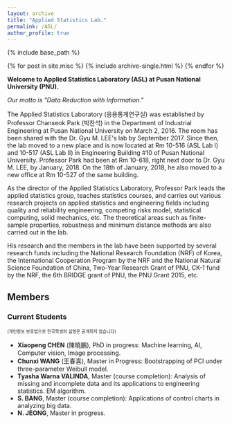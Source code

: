 ```yaml
---
layout: archive
title: "Applied Statistics Lab."
permalink: /ASL/
author_profile: true
---
```



{% include base_path %}

{% for post in site.misc %}
  {% include archive-single.html %}
{% endfor %}


<HTML>
<B>Welcome to Applied Statistics Laboratory (ASL) at Pusan National University (PNU).</B>

<I>Our motto is "Data Reduction with Information."</I>

The Applied Statistics Laboratory (응용통계연구실) was established by Professor Chanseok Park (박찬석) in the Department of Industrial Engineering at Pusan National University on March 2, 2016.  The room has been shared with the Dr. Gyu M. LEE's lab by September 2017.  Since then, the lab moved to a new place and is now located at Rm 10-516 (ASL Lab I) and 10-517 (ASL Lab II) in Engineering Building #10 of Pusan National University. Professor Park had been at Rm 10-618, right next door to Dr. Gyu M. LEE, by January, 2018.  On the 18th of January, 2018, he also moved to a new office at Rm 10-527 of the same building. 


As the director of the Applied Statistics Laboratory, Professor Park leads the applied statistics group, teaches statistics courses, and carries out various research projects on applied statistics and engineering fields including quality and reliability engineering, competing risks model, statistical computing, solid mechanics, etc. The theoretical areas such as finite-sample properties, robustness and minimum distance methods are also carried out in the lab. 



His research and the members in the lab have been supported by several research funds 
including the National Research Foundation (NRF)  of Korea,  the International Cooperation Program by the NRF and the National Natural Science Foundation of China, Two-Year Research Grant of PNU, CK-1 fund by the NRF, the 6th BRIDGE grant of PNU, the PNU Grant 2015, etc.



<h2>Members</h2>
<h3>Current Students</h3>
<font size="-2"> (개인정보 보호법으로 한국학생의 실명은 공개하지 않습니다)</font>
<UL>
<LI><b>Xiaopeng CHEN</b> (陳曉鵬), PhD in progress: Machine learning, AI, Computer vision, Image processing.

<LI><b>Chunxi WANG</b> (王春喜), Master in Progress: Bootstrapping of PCI under three-parameter Weibull model.

<LI><b>Tyasha Warna VALINDA</b>, Master (course completion): Analysis of missing and incomplete data and its applications to engineering statistics. EM algorithm. 

<LI><b>S. BANG</b>, 
    Master (course completion): Applications of control charts in analyzing big data.

<LI><b>N. JEONG</b>, Master in progress.
</UL>


</HTML>
